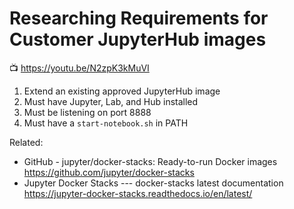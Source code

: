 # Researching Requirements for Customer JupyterHub images

📺 <https://youtu.be/N2zpK3kMuVI>

1. Extend an existing approved JupyterHub image
1. Must have Jupyter, Lab, and Hub installed
1. Must be listening on port 8888
1. Must have a `start-notebook.sh` in PATH

Related:

* GitHub - jupyter/docker-stacks: Ready-to-run Docker images
  <https://github.com/jupyter/docker-stacks>
* Jupyter Docker Stacks --- docker-stacks latest documentation  
  <https://jupyter-docker-stacks.readthedocs.io/en/latest/>
